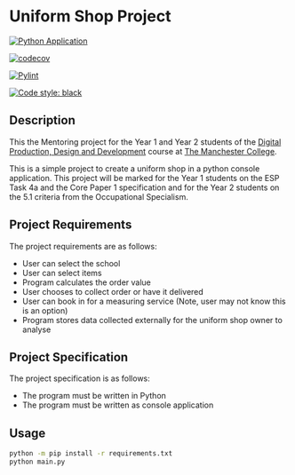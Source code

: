 # Uniform Shop Project
<!-- Badges -->
[![Python Application](https://github.com/JakeJR0/Uniform-Shop-Project/actions/workflows/python-app.yml/badge.svg)](https://github.com/JakeJR0/Uniform-Shop-Project/actions/workflows/python-app.yml)

[![codecov](https://codecov.io/github/JakeJR0/Uniform-Shop-Project/branch/main/graph/badge.svg?token=UHghomSmSR)](https://codecov.io/github/JakeJR0/Uniform-Shop-Project)

[![Pylint](https://github.com/JakeJR0/Uniform-Shop-Project/actions/workflows/pylint.yml/badge.svg)](https://github.com/JakeJR0/Uniform-Shop-Project/actions/workflows/pylint.yml)

[![Code style: black](https://img.shields.io/badge/code%20style-black-000000.svg)](https://github.com/psf/black)
## Description

This the Mentoring project for the Year 1 and Year 2 students of the [Digital Production, Design and Development](https://www.tmc.ac.uk/courses/industry-excellence-academy-t-level-digital-production-design-and-development-partnership/) course at [The Manchester College](https://www.tmc.ac.uk).

This is a simple project to create a uniform shop in a python console application. This project will be marked for the Year 1 students on the ESP Task 4a and the Core Paper 1 specification and for the Year 2 students on the 5.1 criteria from the Occupational Specialism.

## Project Requirements

The project requirements are as follows:

- User can select the school
- User can select items
- Program calculates the order value
- User chooses to collect order or have it delivered
- User can book in for a measuring service (Note, user may not know this is an option)
- Program stores data collected externally for the uniform shop owner to analyse

## Project Specification

The project specification is as follows:

- The program must be written in Python
- The program must be written as console application

## Usage

```bash
python -m pip install -r requirements.txt
python main.py
```
